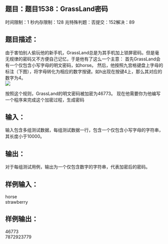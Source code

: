 题目：题目1538：GrassLand密码
-----------
时间限制：1 秒内存限制：128 兆特殊判题：否提交：152解决：89

题目描述：
-----------
由于害怕别人偷玩他的新手机，GrassLand总是为其手机加上锁屏密码。但是毫无规律的密码又不方便自己记忆，于是他有了这么一个主意：
首先GrassLand会有一个仅包含小写字母的明文密码，如horse。
然后，他按照九宫格键盘上字母的标注（下图），将字母转化为相应的数字按键。如h出现在按键4上，那么其对应的数字为4。  
![](https://raw.github.com/hustlijian/oj-jobdu/master/1538/1538.png)  

按照这个规则，GrassLand的明文密码被加密为46773。
现在他需要你为他编写一个程序来完成这个加密过程，生成密码

输入：
-----------
输入包含多组测试数据，每组测试数据一行，包含一个仅包含小写字母的字符串，其长度小于10000。

输出：
-----------
对于每组测试用例，输出为一个仅包含数字的字符串，代表加密后的密码。

样例输入：
-----------
horse  
strawberry  

样例输出：
-----------
46773  
7872923779  
